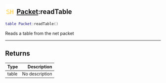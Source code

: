 ## <img src="../../.gitbook/assets/shared.png" width="32" height="32" /> [Packet](../packet/README.md):readTable

```lua
table Packet:readTable()
```

Reads a table from the net packet

------
## Returns

| Type   | Description |
| ------ | ----------: |
| table | No description |

